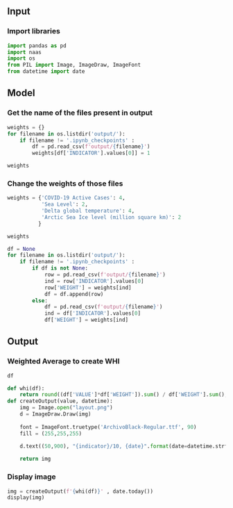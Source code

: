 ## Input

### Import libraries


```python
import pandas as pd
import naas
import os
from PIL import Image, ImageDraw, ImageFont
from datetime import date
```

## Model

### Get the name of the files present in output


```python
weights = {}
for filename in os.listdir('output/'):
    if filename != '.ipynb_checkpoints' :
        df = pd.read_csv(f'output/{filename}')
        weights[df['INDICATOR'].values[0]] = 1
```


```python
weights
```

### Change the weights of those files


```python
weights = {'COVID-19 Active Cases': 4, 
           'Sea Level': 2,
           'Delta global temperature': 4,
           'Arctic Sea Ice level (million square km)': 2
          }
```


```python
weights
```


```python
df = None
for filename in os.listdir('output/'):
    if filename != '.ipynb_checkpoints' :
        if df is not None:
            row = pd.read_csv(f'output/{filename}')
            ind = row['INDICATOR'].values[0]
            row['WEIGHT'] = weights[ind]
            df = df.append(row)
        else:
            df = pd.read_csv(f'output/{filename}')
            ind = df['INDICATOR'].values[0]
            df['WEIGHT'] = weights[ind]
```

## Output

### Weighted Average to create WHI


```python
df
```


```python
def whi(df):
    return round((df['VALUE']*df['WEIGHT']).sum() / df['WEIGHT'].sum(), 2)
def createOutput(value, datetime):
    img = Image.open("layout.png")
    d = ImageDraw.Draw(img)
    
    font = ImageFont.truetype('ArchivoBlack-Regular.ttf', 90)
    fill = (255,255,255)
    
    d.text((50,900), "{indicator}/10, {date}".format(date=datetime.strftime("%d/%m/%Y"), indicator=value), font=font, fill=fill)

    return img
```

### Display image


```python
img = createOutput(f'{whi(df)}' , date.today())
display(img)
```
